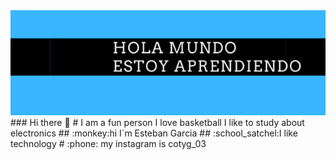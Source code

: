 <img src="https://github.com/estebangarcia03/estebangarcia03/blob/master/hola%20mundo%20estoy%20aprendiendo.png"/>
### Hi there 👋
# I am a fun person I love basketball I like to study about electronics
## :monkey:hi I´m Esteban Garcia 
## :school_satchel:I like technology
# :phone: my instagram is cotyg_03



<!--

**estebangarcia03/estebangarcia03** is a ✨ _special_ ✨ repository because its `README.md` (this file) appears on your GitHub profile.


